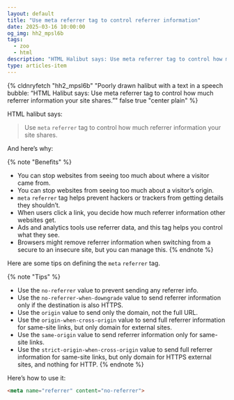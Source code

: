 ```yaml
---
layout: default
title: "Use meta referrer tag to control referrer information"
date: 2025-03-16 10:00:00
og_img: hh2_mpsl6b
tags:
  - zoo
  - html
description: "HTML Halibut says: Use meta referrer tag to control how much referrer information your site shares."
type: articles-item
---
```


{% cldnryfetch "hh2_mpsl6b" "Poorly drawn halibut with a text in a speech bubble: “HTML Halibut says: Use meta referrer tag to control how much referrer information your site shares.”" false true "center plain" %}

HTML halibut says:

> Use `meta` `referrer` tag to control how much referrer information your site shares.

And here’s why:

{% note "Benefits" %}
- You can stop websites from seeing too much about where a visitor came from.
- You can stop websites from seeing too much about a visitor’s origin.
- `meta` `referrer` tag helps prevent hackers or trackers from getting details they shouldn’t.
- When users click a link, you decide how much referrer information other websites get.
- Ads and analytics tools use referrer data, and this tag helps you control what they see.
- Browsers might remove referrer information when switching from a secure to an insecure site, but you can manage this.
{% endnote %}

Here are some tips on defining the `meta` `referrer` tag.

{% note "Tips" %}
- Use the `no-referrer` value to prevent sending any referrer info.
- Use the `no-referrer-when-downgrade` value to send referrer information only if the destination is also HTTPS.
- Use the `origin` value to send only the domain, not the full URL.
- Use the `origin-when-cross-origin` value to send full referrer information for same-site links, but only domain for external sites.
- Use the `same-origin` value to send referrer information only for same-site links.
- Use the `strict-origin-when-cross-origin` value to send full referrer information for same-site links, but only domain for HTTPS external sites, and nothing for HTTP.
{% endnote %}

Here’s how to use it:

```html
<meta name="referrer" content="no-referrer">
```
